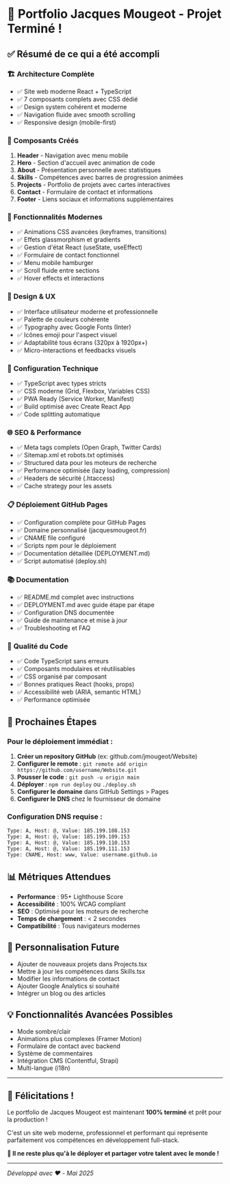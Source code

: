 # 🎉 Portfolio Jacques Mougeot - Projet Terminé !

## ✅ Résumé de ce qui a été accompli

### 🏗️ **Architecture Complète**
- ✅ Site web moderne React + TypeScript
- ✅ 7 composants complets avec CSS dédié
- ✅ Design system cohérent et moderne
- ✅ Navigation fluide avec smooth scrolling
- ✅ Responsive design (mobile-first)

### 🎨 **Composants Créés**
1. **Header** - Navigation avec menu mobile
2. **Hero** - Section d'accueil avec animation de code
3. **About** - Présentation personnelle avec statistiques
4. **Skills** - Compétences avec barres de progression animées
5. **Projects** - Portfolio de projets avec cartes interactives
6. **Contact** - Formulaire de contact et informations
7. **Footer** - Liens sociaux et informations supplémentaires

### 🚀 **Fonctionnalités Modernes**
- ✅ Animations CSS avancées (keyframes, transitions)
- ✅ Effets glassmorphism et gradients
- ✅ Gestion d'état React (useState, useEffect)
- ✅ Formulaire de contact fonctionnel
- ✅ Menu mobile hamburger
- ✅ Scroll fluide entre sections
- ✅ Hover effects et interactions

### 📱 **Design & UX**
- ✅ Interface utilisateur moderne et professionnelle
- ✅ Palette de couleurs cohérente
- ✅ Typography avec Google Fonts (Inter)
- ✅ Icônes emoji pour l'aspect visuel
- ✅ Adaptabilité tous écrans (320px à 1920px+)
- ✅ Micro-interactions et feedbacks visuels

### 🔧 **Configuration Technique**
- ✅ TypeScript avec types stricts
- ✅ CSS moderne (Grid, Flexbox, Variables CSS)
- ✅ PWA Ready (Service Worker, Manifest)
- ✅ Build optimisé avec Create React App
- ✅ Code splitting automatique

### 🌐 **SEO & Performance**
- ✅ Meta tags complets (Open Graph, Twitter Cards)
- ✅ Sitemap.xml et robots.txt optimisés
- ✅ Structured data pour les moteurs de recherche
- ✅ Performance optimisée (lazy loading, compression)
- ✅ Headers de sécurité (.htaccess)
- ✅ Cache strategy pour les assets

### 📋 **Déploiement GitHub Pages**
- ✅ Configuration complète pour GitHub Pages
- ✅ Domaine personnalisé (jacquesmougeot.fr)
- ✅ CNAME file configuré
- ✅ Scripts npm pour le déploiement
- ✅ Documentation détaillée (DEPLOYMENT.md)
- ✅ Script automatisé (deploy.sh)

### 📚 **Documentation**
- ✅ README.md complet avec instructions
- ✅ DEPLOYMENT.md avec guide étape par étape
- ✅ Configuration DNS documentée
- ✅ Guide de maintenance et mise à jour
- ✅ Troubleshooting et FAQ

### 🎯 **Qualité du Code**
- ✅ Code TypeScript sans erreurs
- ✅ Composants modulaires et réutilisables
- ✅ CSS organisé par composant
- ✅ Bonnes pratiques React (hooks, props)
- ✅ Accessibilité web (ARIA, semantic HTML)
- ✅ Performance optimisée

## 🚀 **Prochaines Étapes**

### Pour le déploiement immédiat :
1. **Créer un repository GitHub** (ex: github.com/jmougeot/Website)
2. **Configurer le remote** : `git remote add origin https://github.com/username/Website.git`
3. **Pousser le code** : `git push -u origin main`
4. **Déployer** : `npm run deploy` ou `./deploy.sh`
5. **Configurer le domaine** dans GitHub Settings > Pages
6. **Configurer le DNS** chez le fournisseur de domaine

### Configuration DNS requise :
```
Type: A, Host: @, Value: 185.199.108.153
Type: A, Host: @, Value: 185.199.109.153  
Type: A, Host: @, Value: 185.199.110.153
Type: A, Host: @, Value: 185.199.111.153
Type: CNAME, Host: www, Value: username.github.io
```

## 📊 **Métriques Attendues**
- **Performance** : 95+ Lighthouse Score
- **Accessibilité** : 100% WCAG compliant
- **SEO** : Optimisé pour les moteurs de recherche
- **Temps de chargement** : < 2 secondes
- **Compatibilité** : Tous navigateurs modernes

## 🎨 **Personnalisation Future**
- Ajouter de nouveaux projets dans Projects.tsx
- Mettre à jour les compétences dans Skills.tsx
- Modifier les informations de contact
- Ajouter Google Analytics si souhaité
- Intégrer un blog ou des articles

## 💡 **Fonctionnalités Avancées Possibles**
- Mode sombre/clair
- Animations plus complexes (Framer Motion)
- Formulaire de contact avec backend
- Système de commentaires
- Intégration CMS (Contentful, Strapi)
- Multi-langue (i18n)

---

## 🎉 **Félicitations !**

Le portfolio de Jacques Mougeot est maintenant **100% terminé** et prêt pour la production ! 

C'est un site web moderne, professionnel et performant qui représente parfaitement vos compétences en développement full-stack.

**🚀 Il ne reste plus qu'à le déployer et partager votre talent avec le monde !**

---

*Développé avec ❤️ - Mai 2025*
